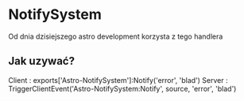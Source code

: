 # NotifySystem
Od dnia dzisiejszego astro development korzysta z tego handlera

## Jak uzywać?
Client : exports['Astro-NotifySystem']:Notify('error', 'blad')
Server : TriggerClientEvent('Astro-NotifySystem:Notify', source, 'error', 'blad')
